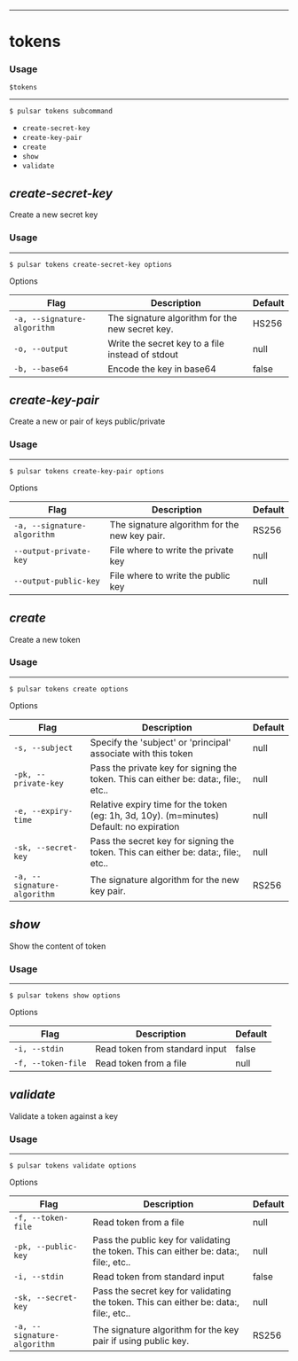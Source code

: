 ------------

# tokens

### Usage

`$tokens`

------------



```bdocs-tab:example_shell
$ pulsar tokens subcommand
```

* `create-secret-key`
* `create-key-pair`
* `create`
* `show`
* `validate`


## <em>create-secret-key</em>

Create a new secret key
### Usage

------------


```bdocs-tab:example_shell
$ pulsar tokens create-secret-key options
```

Options


|Flag|Description|Default|
|---|---|---|
| `-a, --signature-algorithm` | The signature algorithm for the new secret key.|HS256|
| `-o, --output` | Write the secret key to a file instead of stdout|null|
| `-b, --base64` | Encode the key in base64|false|


## <em>create-key-pair</em>

Create a new or pair of keys public/private
### Usage

------------


```bdocs-tab:example_shell
$ pulsar tokens create-key-pair options
```

Options


|Flag|Description|Default|
|---|---|---|
| `-a, --signature-algorithm` | The signature algorithm for the new key pair.|RS256|
| `--output-private-key` | File where to write the private key|null|
| `--output-public-key` | File where to write the public key|null|


## <em>create</em>

Create a new token
### Usage

------------


```bdocs-tab:example_shell
$ pulsar tokens create options
```

Options


|Flag|Description|Default|
|---|---|---|
| `-s, --subject` | Specify the 'subject' or 'principal' associate with this token|null|
| `-pk, --private-key` | Pass the private key for signing the token. This can either be: data:, file:, etc..|null|
| `-e, --expiry-time` | Relative expiry time for the token (eg: 1h, 3d, 10y). (m=minutes) Default: no expiration|null|
| `-sk, --secret-key` | Pass the secret key for signing the token. This can either be: data:, file:, etc..|null|
| `-a, --signature-algorithm` | The signature algorithm for the new key pair.|RS256|


## <em>show</em>

Show the content of token
### Usage

------------


```bdocs-tab:example_shell
$ pulsar tokens show options
```

Options


|Flag|Description|Default|
|---|---|---|
| `-i, --stdin` | Read token from standard input|false|
| `-f, --token-file` | Read token from a file|null|


## <em>validate</em>

Validate a token against a key
### Usage

------------


```bdocs-tab:example_shell
$ pulsar tokens validate options
```

Options


|Flag|Description|Default|
|---|---|---|
| `-f, --token-file` | Read token from a file|null|
| `-pk, --public-key` | Pass the public key for validating the token. This can either be: data:, file:, etc..|null|
| `-i, --stdin` | Read token from standard input|false|
| `-sk, --secret-key` | Pass the secret key for validating the token. This can either be: data:, file:, etc..|null|
| `-a, --signature-algorithm` | The signature algorithm for the key pair if using public key.|RS256|

